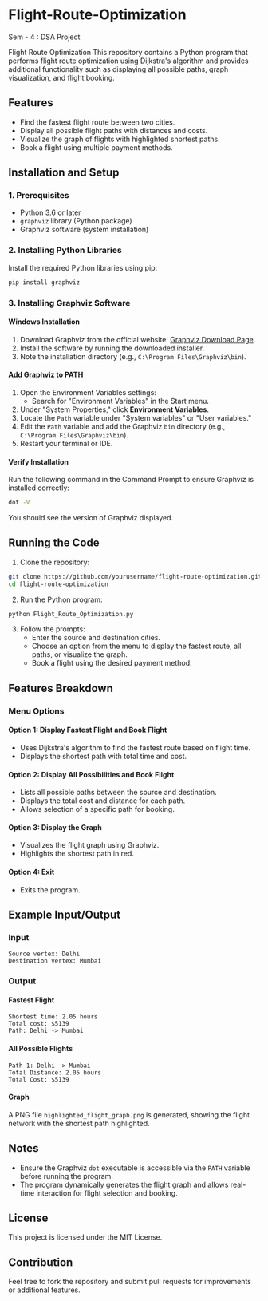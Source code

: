 # Flight-Route-Optimization
Sem - 4 : DSA Project


Flight Route Optimization
This repository contains a Python program that performs flight route optimization using Dijkstra's algorithm and provides additional functionality such as displaying all possible paths, graph visualization, and flight booking.

## Features
- Find the fastest flight route between two cities.
- Display all possible flight paths with distances and costs.
- Visualize the graph of flights with highlighted shortest paths.
- Book a flight using multiple payment methods.

## Installation and Setup

### 1. Prerequisites
- Python 3.6 or later
- `graphviz` library (Python package)
- Graphviz software (system installation)

### 2. Installing Python Libraries
Install the required Python libraries using pip:
```bash
pip install graphviz
```

### 3. Installing Graphviz Software

#### Windows Installation
1. Download Graphviz from the official website: [Graphviz Download Page](https://graphviz.org/download/).
2. Install the software by running the downloaded installer.
3. Note the installation directory (e.g., `C:\Program Files\Graphviz\bin`).

#### Add Graphviz to PATH
1. Open the Environment Variables settings:
   - Search for "Environment Variables" in the Start menu.
2. Under "System Properties," click **Environment Variables**.
3. Locate the `Path` variable under "System variables" or "User variables."
4. Edit the `Path` variable and add the Graphviz `bin` directory (e.g., `C:\Program Files\Graphviz\bin`).
5. Restart your terminal or IDE.

#### Verify Installation
Run the following command in the Command Prompt to ensure Graphviz is installed correctly:
```bash
dot -V
```
You should see the version of Graphviz displayed.

## Running the Code

1. Clone the repository:
```bash
git clone https://github.com/yourusername/flight-route-optimization.git
cd flight-route-optimization
```

2. Run the Python program:
```bash
python Flight_Route_Optimization.py
```

3. Follow the prompts:
   - Enter the source and destination cities.
   - Choose an option from the menu to display the fastest route, all paths, or visualize the graph.
   - Book a flight using the desired payment method.

## Features Breakdown

### Menu Options

#### Option 1: Display Fastest Flight and Book Flight
- Uses Dijkstra's algorithm to find the fastest route based on flight time.
- Displays the shortest path with total time and cost.

#### Option 2: Display All Possibilities and Book Flight
- Lists all possible paths between the source and destination.
- Displays the total cost and distance for each path.
- Allows selection of a specific path for booking.

#### Option 3: Display the Graph
- Visualizes the flight graph using Graphviz.
- Highlights the shortest path in red.

#### Option 4: Exit
- Exits the program.

## Example Input/Output

### Input
```plaintext
Source vertex: Delhi
Destination vertex: Mumbai
```

### Output
#### Fastest Flight
```plaintext
Shortest time: 2.05 hours
Total cost: $5139
Path: Delhi -> Mumbai
```

#### All Possible Flights
```plaintext
Path 1: Delhi -> Mumbai
Total Distance: 2.05 hours
Total Cost: $5139
```

#### Graph
A PNG file `highlighted_flight_graph.png` is generated, showing the flight network with the shortest path highlighted.

## Notes
- Ensure the Graphviz `dot` executable is accessible via the `PATH` variable before running the program.
- The program dynamically generates the flight graph and allows real-time interaction for flight selection and booking.

## License
This project is licensed under the MIT License.

## Contribution
Feel free to fork the repository and submit pull requests for improvements or additional features.

